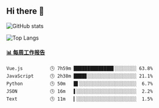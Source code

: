 ## Hi there 👋

![GitHub stats](https://github-readme-stats.orilight.top/api?username=orilights)

![Top Langs](https://github-readme-stats.orilight.top/api/top-langs/?username=orilights&layout=compact)

<!-- waka-box start -->
#### <a href="https://gist.github.com/92c8d5b388768c10efcba86e82b7c4fb" target="_blank">📊 每周工作报告</a>
```text
Vue.js          🕓 7h59m ██████████████▋░░░░░░░░ 63.8%
JavaScript      🕓 2h38m ████▊░░░░░░░░░░░░░░░░░░ 21.1%
Python          🕓 50m   █▌░░░░░░░░░░░░░░░░░░░░░  6.7%
JSON            🕓 16m   ▌░░░░░░░░░░░░░░░░░░░░░░  2.2%
Text            🕓 11m   ▎░░░░░░░░░░░░░░░░░░░░░░  1.5%
```
<!-- Powered by https://github.com/journey-ad/waka-box-go . -->
<!-- waka-box end -->
